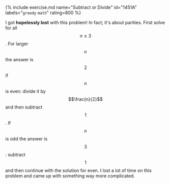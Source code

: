 {% include exercise.md name="Subtract or Divide" id="1451A" labels="`greedy` `math`" rating=800 %}

I got __hopelessly lost__ with this problem! In fact; it's about parities. First solve for all $$n \le 3$$.  For larger $$n$$ the answer is $$2$$ if $$n$$ is even: divide it by $$\frac{n}{2}$$ and then subtract $$1$$.  If $$n$$ is odd the answer is $$3$$: subtract $$1$$ and then continue with the solution for even.  I lost a lot of time on this problem and came up with something way more complicated.

